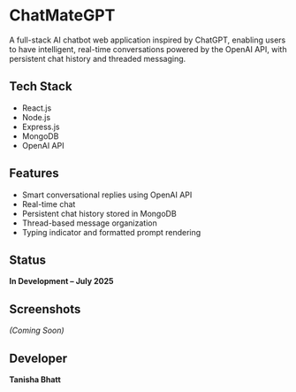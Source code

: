 # ChatMateGPT

A full-stack AI chatbot web application inspired by ChatGPT, enabling users to have intelligent, real-time conversations powered by the OpenAI API, with persistent chat history and threaded messaging.

## Tech Stack

- React.js  
- Node.js  
- Express.js  
- MongoDB  
- OpenAI API  

## Features

- Smart conversational replies using OpenAI API  
- Real-time chat  
- Persistent chat history stored in MongoDB  
- Thread-based message organization  
- Typing indicator and formatted prompt rendering  

##  Status

**In Development – July 2025**

##  Screenshots

*(Coming Soon)*

##  Developer

**Tanisha Bhatt** 
